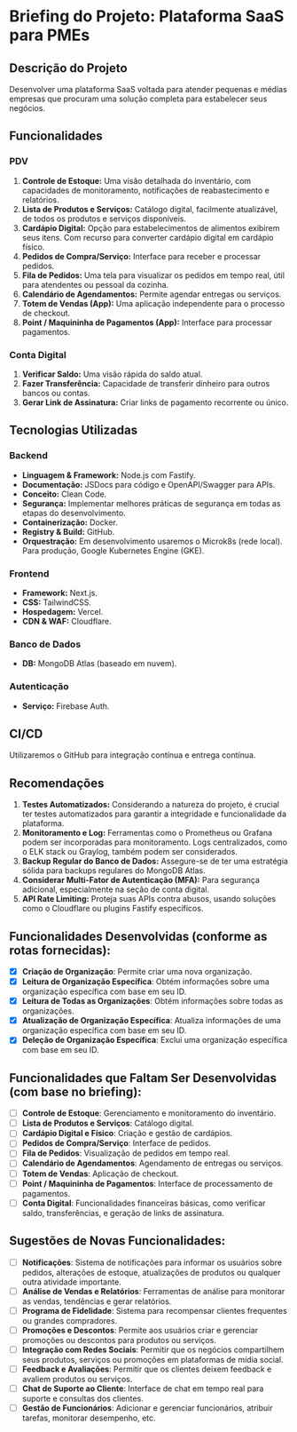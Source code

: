 # Briefing do Projeto: Plataforma SaaS para PMEs

## Descrição do Projeto
Desenvolver uma plataforma SaaS voltada para atender pequenas e médias empresas que procuram uma solução completa para estabelecer seus negócios.

## Funcionalidades

### PDV
1. **Controle de Estoque:** Uma visão detalhada do inventário, com capacidades de monitoramento, notificações de reabastecimento e relatórios.
2. **Lista de Produtos e Serviços:** Catálogo digital, facilmente atualizável, de todos os produtos e serviços disponíveis.
3. **Cardápio Digital:** Opção para estabelecimentos de alimentos exibirem seus itens. Com recurso para converter cardápio digital em cardápio físico.
4. **Pedidos de Compra/Serviço:** Interface para receber e processar pedidos.
5. **Fila de Pedidos:** Uma tela para visualizar os pedidos em tempo real, útil para atendentes ou pessoal da cozinha.
6. **Calendário de Agendamentos:** Permite agendar entregas ou serviços.
7. **Totem de Vendas (App):** Uma aplicação independente para o processo de checkout.
8. **Point / Maquininha de Pagamentos (App):** Interface para processar pagamentos.

### Conta Digital
1. **Verificar Saldo:** Uma visão rápida do saldo atual.
2. **Fazer Transferência:** Capacidade de transferir dinheiro para outros bancos ou contas.
3. **Gerar Link de Assinatura:** Criar links de pagamento recorrente ou único.

## Tecnologias Utilizadas

### Backend
- **Linguagem & Framework:** Node.js com Fastify.
- **Documentação:** JSDocs para código e OpenAPI/Swagger para APIs.
- **Conceito:** Clean Code.
- **Segurança:** Implementar melhores práticas de segurança em todas as etapas do desenvolvimento.
- **Containerização:** Docker.
- **Registry & Build:** GitHub.
- **Orquestração:** Em desenvolvimento usaremos o Microk8s (rede local). Para produção, Google Kubernetes Engine (GKE).

### Frontend
- **Framework:** Next.js.
- **CSS:** TailwindCSS.
- **Hospedagem:** Vercel.
- **CDN & WAF:** Cloudflare.

### Banco de Dados
- **DB:** MongoDB Atlas (baseado em nuvem).

### Autenticação
- **Serviço:** Firebase Auth.

## CI/CD
Utilizaremos o GitHub para integração contínua e entrega contínua.

## Recomendações
1. **Testes Automatizados:** Considerando a natureza do projeto, é crucial ter testes automatizados para garantir a integridade e funcionalidade da plataforma.
2. **Monitoramento e Log:** Ferramentas como o Prometheus ou Grafana podem ser incorporadas para monitoramento. Logs centralizados, como o ELK stack ou Graylog, também podem ser considerados.
3. **Backup Regular do Banco de Dados:** Assegure-se de ter uma estratégia sólida para backups regulares do MongoDB Atlas.
4. **Considerar Multi-Fator de Autenticação (MFA):** Para segurança adicional, especialmente na seção de conta digital.
5. **API Rate Limiting:** Proteja suas APIs contra abusos, usando soluções como o Cloudflare ou plugins Fastify específicos.

## Funcionalidades Desenvolvidas (conforme as rotas fornecidas):
- [x] **Criação de Organização**: Permite criar uma nova organização.
- [x] **Leitura de Organização Específica**: Obtém informações sobre uma organização específica com base em seu ID.
- [x] **Leitura de Todas as Organizações**: Obtém informações sobre todas as organizações.
- [x] **Atualização de Organização Específica**: Atualiza informações de uma organização específica com base em seu ID.
- [x] **Deleção de Organização Específica**: Exclui uma organização específica com base em seu ID.

## Funcionalidades que Faltam Ser Desenvolvidas (com base no briefing):
- [ ] **Controle de Estoque**: Gerenciamento e monitoramento do inventário.
- [ ] **Lista de Produtos e Serviços**: Catálogo digital.
- [ ] **Cardápio Digital e Físico**: Criação e gestão de cardápios.
- [ ] **Pedidos de Compra/Serviço**: Interface de pedidos.
- [ ] **Fila de Pedidos**: Visualização de pedidos em tempo real.
- [ ] **Calendário de Agendamentos**: Agendamento de entregas ou serviços.
- [ ] **Totem de Vendas**: Aplicação de checkout.
- [ ] **Point / Maquininha de Pagamentos**: Interface de processamento de pagamentos.
- [ ] **Conta Digital**: Funcionalidades financeiras básicas, como verificar saldo, transferências, e geração de links de assinatura.

## Sugestões de Novas Funcionalidades:
- [ ] **Notificações**: Sistema de notificações para informar os usuários sobre pedidos, alterações de estoque, atualizações de produtos ou qualquer outra atividade importante.
- [ ] **Análise de Vendas e Relatórios**: Ferramentas de análise para monitorar as vendas, tendências e gerar relatórios.
- [ ] **Programa de Fidelidade**: Sistema para recompensar clientes frequentes ou grandes compradores.
- [ ] **Promoções e Descontos**: Permite aos usuários criar e gerenciar promoções ou descontos para produtos ou serviços.
- [ ] **Integração com Redes Sociais**: Permitir que os negócios compartilhem seus produtos, serviços ou promoções em plataformas de mídia social.
- [ ] **Feedback e Avaliações**: Permitir que os clientes deixem feedback e avaliem produtos ou serviços.
- [ ] **Chat de Suporte ao Cliente**: Interface de chat em tempo real para suporte e consultas dos clientes.
- [ ] **Gestão de Funcionários**: Adicionar e gerenciar funcionários, atribuir tarefas, monitorar desempenho, etc.
